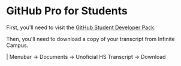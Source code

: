 # GitHub Pro for Students

First, you'll need to visit the [GitHub Student Developer Pack](https://education.github.com/pack). 

Then, you'll need to download a copy of your transcript from Infinite Campus. 

| Menubar &#8594; Documents &#8594; Unoficial HS Transcript &#8594; Download

